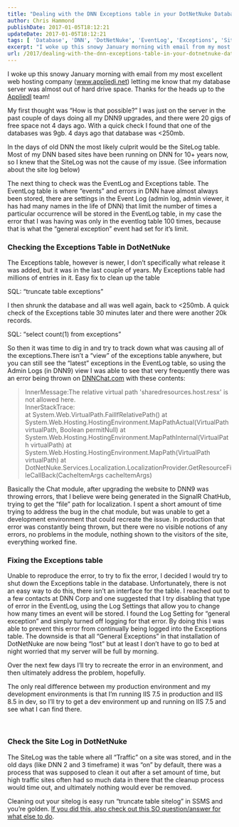 ```yaml
---
title: "Dealing with the DNN Exceptions table in your DotNetNuke Database"
author: Chris Hammond
publishDate: 2017-01-05T18:12:21
updateDate: 2017-01-05T18:12:21
tags: [ 'Database', 'DNN', 'DotNetNuke', 'EventLog', 'Exceptions', 'SiteLog' ]
excerpt: "I woke up this snowy January morning with email from my most excellent web hosting company (www.appliedi.net) letting me know that my database server was almost out of hard drive space. Thanks for the heads up to the AppliedI team! My first thought was “How is that possible?” I was just on the server in the past couple of days doing all my DNN9 upgrades, and there were 20 gigs of free space not 4 days ago. With a quick check I found that one of the databases was 9gb. 4 days ago that database was &lt;250mb. "
url: /2017/dealing-with-the-dnn-exceptions-table-in-your-dotnetnuke-database  # Use the generated URL with year
---
```

<p>I woke up this snowy January morning with email from my most excellent web hosting company (<a href="https://www.appliedi.net">www.appliedi.net</a>) letting me know that my database server was almost out of hard drive space. Thanks for the heads up to the <a href="https://www.appliedi.net" target="_blank">AppliedI</a> team!</p> <p>My first thought was “How is that possible?” I was just on the server in the past couple of days doing all my DNN9 upgrades, and there were 20 gigs of free space not 4 days ago. With a quick check I found that one of the databases was 9gb. 4 days ago that database was &lt;250mb. </p> <p>In the days of old DNN the most likely culprit would be the SiteLog table. Most of my DNN based sites have been running on DNN for 10+ years now, so I knew that the SiteLog was not the cause of my issue. (See information about the site log below)</p> <p>The next thing to check was the EventLog and Exceptions table. The EventLog table is where “events” and errors in DNN have almost always been stored, there are settings in the Event Log (admin log, admin viewer, it has had many names in the life of DNN) that limit the number of times a particular occurrence will be stored in the EventLog table, in my case the error that I was having was only in the eventlog table 100 times, because that is what the “general exception” event had set for it’s limit. </p> <h3>Checking the Exceptions Table in DotNetNuke</h3> <p>The Exceptions table, however is newer, I don’t specifically what release it was added, but it was in the last couple of years. My Exceptions table had millions of entries in it. Easy fix to clean up the table</p> <p>SQL: “truncate table exceptions” </p> <p>I then shrunk the database and all was well again, back to &lt;250mb. A quick check of the Exceptions table 30 minutes later and there were another 20k records.</p> <p>SQL: “select count(1) from exceptions”</p> <p>So then it was time to dig in and try to track down what was causing all of the exceptions.There isn’t a “view” of the exceptions table anywhere, but you can still see the “latest” exceptions in the EventLog table, so using the Admin Logs (in DNN9) view I was able to see that very frequently there was an error being thrown on <a href="https://www.DNNChat.com" target="_blank">DNNChat.com</a> with these contents:</p> <blockquote> <p>InnerMessage:The relative virtual path 'sharedresources.host.resx' is not allowed here.<br />InnerStackTrace:<br />at System.Web.VirtualPath.FailIfRelativePath() at System.Web.Hosting.HostingEnvironment.MapPathActual(VirtualPath virtualPath, Boolean permitNull) at System.Web.Hosting.HostingEnvironment.MapPathInternal(VirtualPath virtualPath) at System.Web.Hosting.HostingEnvironment.MapPath(VirtualPath virtualPath) at DotNetNuke.Services.Localization.LocalizationProvider.GetResourceFileCallBack(CacheItemArgs cacheItemArgs)</p></blockquote> <p>Basically the Chat module, after upgrading the website to DNN9 was throwing errors, that I believe were being generated in the SignalR ChatHub, trying to get the “file” path for localization. I spent a short amount of time trying to address the bug in the chat module, but was unable to get a development environment that could recreate the issue. In production that error was constantly being thrown, but there were no visible notions of any errors, no problems in the module, nothing shown to the visitors of the site, everything worked fine.</p> <h3>Fixing the Exceptions table</h3> <p>Unable to reproduce the error, to try to fix the error, I decided I would try to shut down the Exceptions table in the database. Unfortunately, there is not an easy way to do this, there isn’t an interface for the table. I reached out to a few contacts at DNN Corp and one suggested that I try disabling that type of error in the EventLog, using the Log Settings that allow you to change how many times an event will be stored. I found the Log Setting for “general exception” and simply turned off logging for that error. By doing this I was able to prevent this error from continually being logged into the Exceptions table. The downside is that all “General Exceptions” in that installation of DotNetNuke are now being “lost” but at least I don’t have to go to bed at night worried that my server will be full by morning.</p> <p>Over the next few days I’ll try to recreate the error in an environment, and then ultimately address the problem, hopefully.</p> <p>The only real difference between my production environment and my development environments is that I’m running IIS 7.5 in production and IIS 8.5 in dev, so I’ll try to get a dev environment up and running on IIS 7.5 and see what I can find there.</p> <p>&nbsp;</p> <h3>Check the Site Log in DotNetNuke</h3> <p>The SiteLog was the table where all “Traffic” on a site was stored, and in the old days (like DNN 2 and 3 timeframe) it was “on” by default, there was a process that was supposed to clean it out after a set amount of time, but high traffic sites often had so much data in there that the cleanup process would time out, and ultimately nothing would ever be removed. </p> <p>Cleaning out your sitelog is easy run “truncate table sitelog” in SSMS and you’re golden. <a href="https://stackoverflow.com/questions/17436175/disable-dnn-logging-to-sitelog-table" target="_blank">If you did this, also check out this SO question/answer for what else to do</a>.</p>

